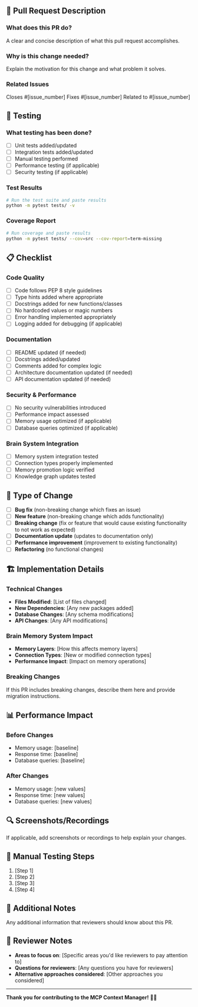 ## 📝 **Pull Request Description**

### **What does this PR do?**

A clear and concise description of what this pull request accomplishes.

### **Why is this change needed?**

Explain the motivation for this change and what problem it solves.

### **Related Issues**

Closes #[issue_number]
Fixes #[issue_number]
Related to #[issue_number]

## 🧪 **Testing**

### **What testing has been done?**

- [ ] Unit tests added/updated
- [ ] Integration tests added/updated
- [ ] Manual testing performed
- [ ] Performance testing (if applicable)
- [ ] Security testing (if applicable)

### **Test Results**

```bash
# Run the test suite and paste results
python -m pytest tests/ -v
```

### **Coverage Report**

```bash
# Run coverage and paste results
python -m pytest tests/ --cov=src --cov-report=term-missing
```

## 📋 **Checklist**

### **Code Quality**

- [ ] Code follows PEP 8 style guidelines
- [ ] Type hints added where appropriate
- [ ] Docstrings added for new functions/classes
- [ ] No hardcoded values or magic numbers
- [ ] Error handling implemented appropriately
- [ ] Logging added for debugging (if applicable)

### **Documentation**

- [ ] README updated (if needed)
- [ ] Docstrings added/updated
- [ ] Comments added for complex logic
- [ ] Architecture documentation updated (if needed)
- [ ] API documentation updated (if needed)

### **Security & Performance**

- [ ] No security vulnerabilities introduced
- [ ] Performance impact assessed
- [ ] Memory usage optimized (if applicable)
- [ ] Database queries optimized (if applicable)

### **Brain System Integration**

- [ ] Memory system integration tested
- [ ] Connection types properly implemented
- [ ] Memory promotion logic verified
- [ ] Knowledge graph updates tested

## 🎯 **Type of Change**

- [ ] **Bug fix** (non-breaking change which fixes an issue)
- [ ] **New feature** (non-breaking change which adds functionality)
- [ ] **Breaking change** (fix or feature that would cause existing functionality to not work as expected)
- [ ] **Documentation update** (updates to documentation only)
- [ ] **Performance improvement** (improvement to existing functionality)
- [ ] **Refactoring** (no functional changes)

## 🏗️ **Implementation Details**

### **Technical Changes**

- **Files Modified**: [List of files changed]
- **New Dependencies**: [Any new packages added]
- **Database Changes**: [Any schema modifications]
- **API Changes**: [Any API modifications]

### **Brain Memory System Impact**

- **Memory Layers**: [How this affects memory layers]
- **Connection Types**: [New or modified connection types]
- **Performance Impact**: [Impact on memory operations]

### **Breaking Changes**

If this PR includes breaking changes, describe them here and provide migration instructions.

## 📊 **Performance Impact**

### **Before Changes**

- Memory usage: [baseline]
- Response time: [baseline]
- Database queries: [baseline]

### **After Changes**

- Memory usage: [new values]
- Response time: [new values]
- Database queries: [new values]

## 🔍 **Screenshots/Recordings**

If applicable, add screenshots or recordings to help explain your changes.

## 🧪 **Manual Testing Steps**

1. [Step 1]
2. [Step 2]
3. [Step 3]
4. [Step 4]

## 📝 **Additional Notes**

Any additional information that reviewers should know about this PR.

## 🤝 **Reviewer Notes**

- **Areas to focus on**: [Specific areas you'd like reviewers to pay attention to]
- **Questions for reviewers**: [Any questions you have for reviewers]
- **Alternative approaches considered**: [Other approaches you considered]

---

**Thank you for contributing to the MCP Context Manager!** 🧠✨
